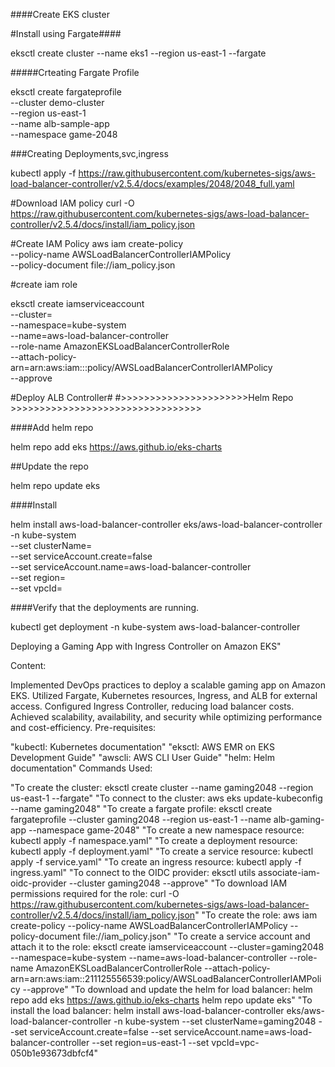 ####Create EKS cluster 

#Install using Fargate####

eksctl create cluster --name eks1 --region us-east-1 --fargate


#####Crteating Fargate Profile
 
eksctl create fargateprofile \
    --cluster demo-cluster \
    --region us-east-1 \
    --name alb-sample-app \
    --namespace game-2048

###Creating Deployments,svc,ingress

kubectl apply -f https://raw.githubusercontent.com/kubernetes-sigs/aws-load-balancer-controller/v2.5.4/docs/examples/2048/2048_full.yaml 











#Download IAM policy
curl -O https://raw.githubusercontent.com/kubernetes-sigs/aws-load-balancer-controller/v2.5.4/docs/install/iam_policy.json

#Create IAM Policy
aws iam create-policy \
    --policy-name AWSLoadBalancerControllerIAMPolicy \
    --policy-document file://iam_policy.json

#create iam role 

eksctl create iamserviceaccount \
  --cluster=<your-cluster-name> \
  --namespace=kube-system \
  --name=aws-load-balancer-controller \
  --role-name AmazonEKSLoadBalancerControllerRole \
  --attach-policy-arn=arn:aws:iam::<your-aws-account-id>:policy/AWSLoadBalancerControllerIAMPolicy \
  --approve





#Deploy ALB Controller#
#>>>>>>>>>>>>>>>>>>>>>>Helm Repo >>>>>>>>>>>>>>>>>>>>>>>>>>>>>>>>>

####Add helm repo

helm repo add eks https://aws.github.io/eks-charts


##Update the repo

helm repo update eks



####Install

helm install aws-load-balancer-controller eks/aws-load-balancer-controller -n kube-system \
  --set clusterName=<your-cluster-name> \
  --set serviceAccount.create=false \
  --set serviceAccount.name=aws-load-balancer-controller \
  --set region=<region> \
  --set vpcId=<your-vpc-id>


####Verify that the deployments are running.

kubectl get deployment -n kube-system aws-load-balancer-controller





Deploying a Gaming App with Ingress Controller on Amazon EKS"

Content:

Implemented DevOps practices to deploy a scalable gaming app on Amazon EKS.
Utilized Fargate, Kubernetes resources, Ingress, and ALB for external access.
Configured Ingress Controller, reducing load balancer costs.
Achieved scalability, availability, and security while optimizing performance and cost-efficiency.
Pre-requisites:

"kubectl: Kubernetes documentation"
"eksctl: AWS EMR on EKS Development Guide"
"awscli: AWS CLI User Guide"
"helm: Helm documentation"
Commands Used:

"To create the cluster: eksctl create cluster --name gaming2048 --region us-east-1 --fargate"
"To connect to the cluster: aws eks update-kubeconfig --name gaming2048"
"To create a fargate profile: eksctl create fargateprofile --cluster gaming2048 --region us-east-1 --name alb-gaming-app --namespace game-2048"
"To create a new namespace resource: kubectl apply -f namespace.yaml"
"To create a deployment resource: kubectl apply -f deployment.yaml"
"To create a service resource: kubectl apply -f service.yaml"
"To create an ingress resource: kubectl apply -f ingress.yaml"
"To connect to the OIDC provider: eksctl utils associate-iam-oidc-provider --cluster gaming2048 --approve"
"To download IAM permissions required for the role: curl -O https://raw.githubusercontent.com/kubernetes-sigs/aws-load-balancer-controller/v2.5.4/docs/install/iam_policy.json"
"To create the role: aws iam create-policy --policy-name AWSLoadBalancerControllerIAMPolicy --policy-document file://iam_policy.json"
"To create a service account and attach it to the role: eksctl create iamserviceaccount --cluster=gaming2048 --namespace=kube-system --name=aws-load-balancer-controller --role-name AmazonEKSLoadBalancerControllerRole --attach-policy-arn=arn:aws:iam::211125556539:policy/AWSLoadBalancerControllerIAMPolicy --approve"
"To download and update the helm for load balancer: helm repo add eks https://aws.github.io/eks-charts helm repo update eks"
"To install the load balancer: helm install aws-load-balancer-controller eks/aws-load-balancer-controller -n kube-system --set clusterName=gaming2048 --set serviceAccount.create=false --set serviceAccount.name=aws-load-balancer-controller --set region=us-east-1 --set vpcId=vpc-050b1e93673dbfcf4"

